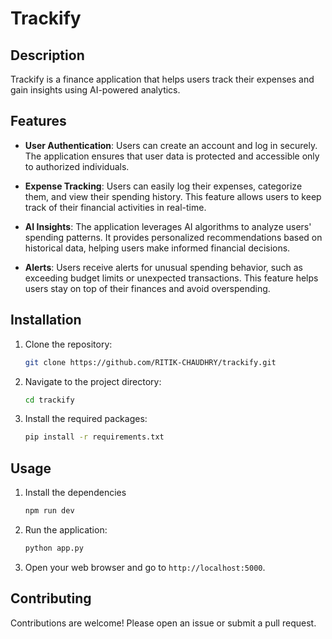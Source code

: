 # Trackify

## Description
Trackify is a finance application that helps users track their expenses and gain insights using AI-powered analytics.

## Features

- **User Authentication**: 
  Users can create an account and log in securely. The application ensures that user data is protected and accessible only to authorized individuals.

- **Expense Tracking**: 
  Users can easily log their expenses, categorize them, and view their spending history. This feature allows users to keep track of their financial activities in real-time.

- **AI Insights**: 
  The application leverages AI algorithms to analyze users' spending patterns. It provides personalized recommendations based on historical data, helping users make informed financial decisions.

- **Alerts**: 
  Users receive alerts for unusual spending behavior, such as exceeding budget limits or unexpected transactions. This feature helps users stay on top of their finances and avoid overspending.


## Installation
1. Clone the repository:
   ```bash
   git clone https://github.com/RITIK-CHAUDHRY/trackify.git
   ```
2. Navigate to the project directory:
   ```bash
   cd trackify
   ```
3. Install the required packages:
   ```bash
   pip install -r requirements.txt
   ```

## Usage
1. Install the dependencies
   ```bash
   npm run dev
   ```
2. Run the application:
   ```bash
   python app.py
   ```
3. Open your web browser and go to `http://localhost:5000`.

## Contributing
Contributions are welcome! Please open an issue or submit a pull request.
